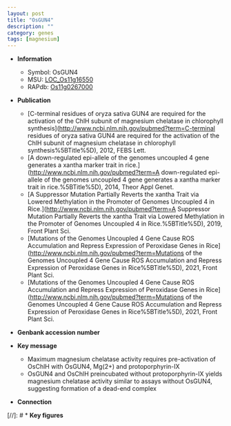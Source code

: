 ```yaml
---
layout: post
title: "OsGUN4"
description: ""
category: genes
tags: [magnesium]
---
```


* **Information**  
    + Symbol: OsGUN4  
    + MSU: [LOC_Os11g16550](http://rice.uga.edu/cgi-bin/ORF_infopage.cgi?orf=LOC_Os11g16550)  
    + RAPdb: [Os11g0267000](https://rapdb.dna.affrc.go.jp/locus/?name=Os11g0267000)  

* **Publication**  
    + [C-terminal residues of oryza sativa GUN4 are required for the activation of the ChlH subunit of magnesium chelatase in chlorophyll synthesis](http://www.ncbi.nlm.nih.gov/pubmed?term=C-terminal residues of oryza sativa GUN4 are required for the activation of the ChlH subunit of magnesium chelatase in chlorophyll synthesis%5BTitle%5D), 2012, FEBS Lett.
    + [A down-regulated epi-allele of the genomes uncoupled 4 gene generates a xantha marker trait in rice.](http://www.ncbi.nlm.nih.gov/pubmed?term=A down-regulated epi-allele of the genomes uncoupled 4 gene generates a xantha marker trait in rice.%5BTitle%5D), 2014, Theor Appl Genet.
    + [A Suppressor Mutation Partially Reverts the xantha Trait via Lowered Methylation in the Promoter of Genomes Uncoupled 4 in Rice.](http://www.ncbi.nlm.nih.gov/pubmed?term=A Suppressor Mutation Partially Reverts the xantha Trait via Lowered Methylation in the Promoter of Genomes Uncoupled 4 in Rice.%5BTitle%5D), 2019, Front Plant Sci.
    + [Mutations of the Genomes Uncoupled 4 Gene Cause ROS Accumulation and Repress Expression of Peroxidase Genes in Rice](http://www.ncbi.nlm.nih.gov/pubmed?term=Mutations of the Genomes Uncoupled 4 Gene Cause ROS Accumulation and Repress Expression of Peroxidase Genes in Rice%5BTitle%5D), 2021, Front Plant Sci.
    + [Mutations of the Genomes Uncoupled 4 Gene Cause ROS Accumulation and Repress Expression of Peroxidase Genes in Rice](http://www.ncbi.nlm.nih.gov/pubmed?term=Mutations of the Genomes Uncoupled 4 Gene Cause ROS Accumulation and Repress Expression of Peroxidase Genes in Rice%5BTitle%5D), 2021, Front Plant Sci.

* **Genbank accession number**  

* **Key message**  
    + Maximum magnesium chelatase activity requires pre-activation of OsChlH with OsGUN4, Mg(2+) and protoporphyrin-IX
    + OsGUN4 and OsChlH preincubated without protoporphyrin-IX yields magnesium chelatase activity similar to assays without OsGUN4, suggesting formation of a dead-end complex

* **Connection**  

[//]: # * **Key figures**  


